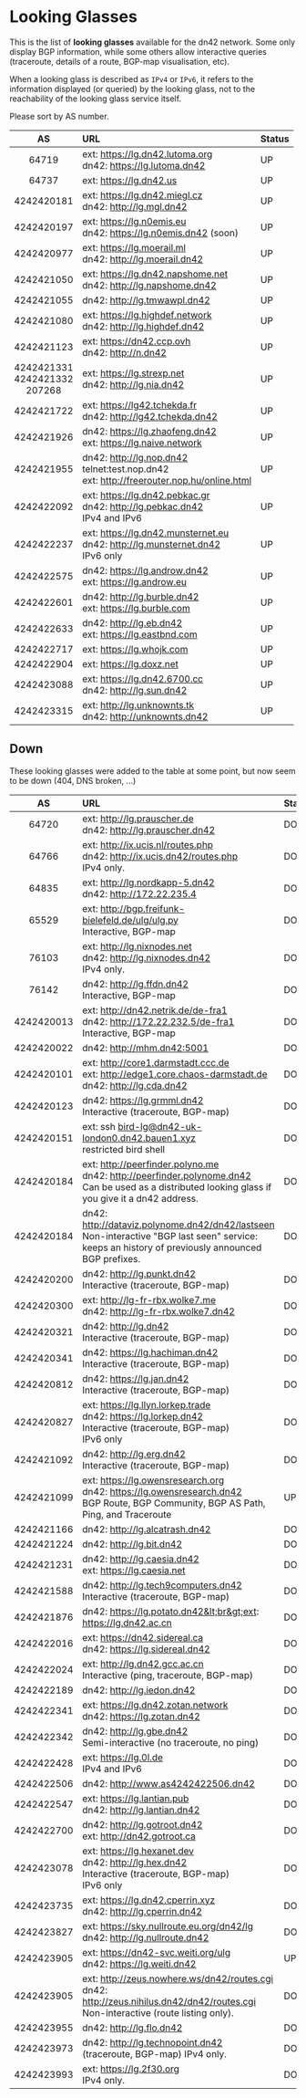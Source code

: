 # Looking Glasses

This is the list of **looking glasses** available for the dn42 network. Some only display BGP information, while some others allow interactive queries (traceroute, details of a route, BGP-map visualisation, etc).

When a looking glass is described as `IPv4` or `IPv6`, it refers to the information displayed (or queried) by the looking glass, not to the reachability of the looking glass service itself.

Please sort by AS number.

| AS | URL | Status |
|:--:|:--- |:------ |
| 64719 | ext: https://lg.dn42.lutoma.org <br> dn42: https://lg.lutoma.dn42 | UP |
| 64737 | ext: https://lg.dn42.us | UP |
| 4242420181 | ext: https://lg.dn42.miegl.cz <br> dn42: http://lg.mgl.dn42 | UP |
| 4242420197 | ext: https://lg.n0emis.eu <br> dn42: https://lg.n0emis.dn42 (soon) | UP |
| 4242420977 | ext: https://lg.moerail.ml <br> dn42: http://lg.moerail.dn42 | UP |
| 4242421050 | ext: https://lg.dn42.napshome.net <br> dn42: http://lg.napshome.dn42 | UP |
| 4242421055 | dn42: http://lg.tmwawpl.dn42 | UP |
| 4242421080 | ext: https://lg.highdef.network <br> dn42: http://lg.highdef.dn42 | UP |
| 4242421123 | ext: https://dn42.ccp.ovh <br> dn42: http://n.dn42 | UP |
| 4242421331<br>4242421332<br>207268 | ext: https://lg.strexp.net <br> dn42: http://lg.nia.dn42 | UP |
| 4242421722 | ext: https://lg42.tchekda.fr <br> dn42: http://lg42.tchekda.dn42 | UP |
| 4242421926 | dn42: https://lg.zhaofeng.dn42 <br> ext: https://lg.naive.network | UP |
| 4242421955 | dn42: http://lg.nop.dn42 <br> telnet:test.nop.dn42 <br> ext: http://freerouter.nop.hu/online.html| UP |
| 4242422092 | ext: https://lg.dn42.pebkac.gr <br> dn42: http://lg.pebkac.dn42 <br> IPv4 and IPv6 | UP |
| 4242422237 | ext: https://lg.dn42.munsternet.eu <br> dn42: http://lg.munsternet.dn42 <br> IPv6 only | UP |
| 4242422575 | dn42: https://lg.androw.dn42 <br> ext: https://lg.androw.eu | UP |
| 4242422601 | dn42: http://lg.burble.dn42 <br> ext: https://lg.burble.com | UP |
| 4242422633 | dn42: http://lg.eb.dn42 <br> ext: https://lg.eastbnd.com | UP |
| 4242422717 | ext: https://lg.whojk.com | UP |
| 4242422904 | ext: https://lg.doxz.net | UP |
| 4242423088 | ext: https://lg.dn42.6700.cc <br> dn42: http://lg.sun.dn42 | UP |
| 4242423315 | ext: http://lg.unknownts.tk <br> dn42: http://unknownts.dn42 | UP |

## Down

These looking glasses were added to the table at some point, but now seem to be down (404, DNS broken, …)


| AS | URL | Status |
|:--:|:--- |:------ |
| 64720 | ext: http://lg.prauscher.de <br> dn42: http://lg.prauscher.dn42 | DOWN |
| 64766 | ext: http://ix.ucis.nl/routes.php <br> dn42: http://ix.ucis.dn42/routes.php <br> IPv4 only. | DOWN |
| 64835 | ext: http://lg.nordkapp-5.dn42 <br> dn42: http://172.22.235.4 | DOWN |
| 65529 | ext: http://bgp.freifunk-bielefeld.de/ulg/ulg.py <br> Interactive, BGP-map | DOWN |
| 76103 | ext: http://lg.nixnodes.net <br> dn42: http://lg.nixnodes.dn42 <br> IPv4 only. | DOWN |
| 76142 | dn42: http://lg.ffdn.dn42 <br> Interactive, BGP-map | DOWN |
| 4242420013 | ext: http://dn42.netrik.de/de-fra1 <br> dn42: http://172.22.232.5/de-fra1 <br> Interactive, BGP-map | DOWN |
| 4242420022 | dn42: http://mhm.dn42:5001 | DOWN |
| 4242420101 | ext: http://core1.darmstadt.ccc.de <br> ext: http://edge1.core.chaos-darmstadt.de <br> dn42: http://lg.cda.dn42 | DOWN |
| 4242420123 | dn42: https://lg.grmml.dn42 <br> Interactive (traceroute, BGP-map) | DOWN |
| 4242420151 | ext: ssh bird-lg@dn42-uk-london0.dn42.bauen1.xyz <br> restricted bird shell | DOWN |
| 4242420184 | ext: http://peerfinder.polyno.me <br> dn42: http://peerfinder.polynome.dn42 <br> Can be used as a distributed looking glass if you give it a dn42 address. | DOWN |
| 4242420184 | dn42: http://dataviz.polynome.dn42/dn42/lastseen <br> Non-interactive "BGP last seen" service: keeps an history of previously announced BGP prefixes. | DOWN |
| 4242420200 | dn42: http://lg.punkt.dn42 <br> Interactive (traceroute, BGP-map) | DOWN |
| 4242420300 | ext: http://lg-fr-rbx.wolke7.me <br> dn42: http://lg-fr-rbx.wolke7.dn42 | DOWN |
| 4242420321 | dn42: http://lg.dn42 <br> Interactive (traceroute, BGP-map) | DOWM |
| 4242420341 | dn42: https://lg.hachiman.dn42 <br> Interactive (traceroute, BGP-map) | DOWN |
| 4242420812 | dn42: https://lg.jan.dn42 <br> Interactive (traceroute, BGP-map) | DOWN |
| 4242420827 | ext: https://lg.llyn.lorkep.trade <br> dn42: https://lg.lorkep.dn42 <br> Interactive (traceroute, BGP-map) <br> IPv6 only | DOWN |
| 4242421092 | dn42: http://lg.erg.dn42 <br> Interactive (traceroute, BGP-map) | DOWN |
| 4242421099 | ext: https://lg.owensresearch.org <br> dn42: https://lg.owensresearch.dn42 <br> BGP Route, BGP Community, BGP AS Path, Ping, and Traceroute | UP |
| 4242421166 | dn42: http://lg.alcatrash.dn42 | DOWN |
| 4242421224 | dn42: http://lg.bit.dn42 | DOWN |
| 4242421231 | dn42: http://lg.caesia.dn42 <br> ext: https://lg.caesia.net | DOWN |
| 4242421588 | dn42: http://lg.tech9computers.dn42 <br> Interactive (traceroute, BGP-map) | DOWN |
| 4242421876 | dn42: https://lg.potato.dn42&lt;br&gt;ext: https://lg.dn42.ac.cn | DOWN |
| 4242422016 | ext: https://dn42.sidereal.ca <br> dn42: https://lg.sidereal.dn42 | DOWN |
| 4242422024 | ext: http://lg.dn42.gcc.ac.cn <br> Interactive (ping, traceroute, BGP-map)| DOWN |
| 4242422189 | dn42: http://lg.iedon.dn42 | DOWN |
| 4242422341 | ext: https://lg.dn42.zotan.network <br> dn42: https://lg.zotan.dn42 | DOWN |
| 4242422342 | dn42: http://lg.gbe.dn42 <br> Semi-interactive (no traceroute, no ping) | DOWN |
| 4242422428 | ext: https://lg.0l.de <br> IPv4 and IPv6 | DOWN |
| 4242422506 | dn42: http://www.as4242422506.dn42 | DOWN |
| 4242422547 | ext: https://lg.lantian.pub <br> dn42: http://lg.lantian.dn42 | DOWN |
| 4242422700 | dn42: http://lg.gotroot.dn42 <br> ext: http://dn42.gotroot.ca | DOWN |
| 4242423078 | ext: https://lg.hexanet.dev <br> dn42: http://lg.hex.dn42 <br> Interactive (traceroute, BGP-map) <br> IPv6 only | DOWN |
| 4242423735 | ext: https://lg.dn42.cperrin.xyz <br> dn42: http://lg.cperrin.dn42 | DOWN |
| 4242423827 | ext: https://sky.nullroute.eu.org/dn42/lg <br> dn42: http://lg.nullroute.dn42 | DOWN |
| 4242423905 | ext: https://dn42-svc.weiti.org/ulg <br> dn42: https://lg.weiti.dn42 | UP |
| 4242423905 | ext: http://zeus.nowhere.ws/dn42/routes.cgi <br> dn42: http://zeus.nihilus.dn42/dn42/routes.cgi <br> Non-interactive (route listing only). | DOWN |
| 4242423955 | dn42: http://lg.flo.dn42 | DOWN |
| 4242423973 | dn42: http://lg.technopoint.dn42 <br> (traceroute, BGP-map) IPv4 only. | DOWN |
| 4242423993 | ext: https://lg.2f30.org <br> IPv4 only. | DOWN |
